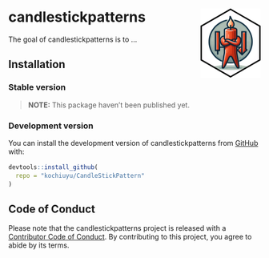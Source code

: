 
<!-- README.md is generated from README.Rmd. Please edit that file -->

# candlestickpatterns <img src="man/figures/logo.png" align="right" height="138" alt="" />

<!-- badges: start -->
<!-- badges: end -->

The goal of candlestickpatterns is to …

## Installation

### Stable version

> **NOTE:** This package haven’t been published yet.

### Development version

You can install the development version of candlestickpatterns from
[GitHub](https://github.com/) with:

``` r
devtools::install_github(
  repo = "kochiuyu/CandleStickPattern"
)
```

## Code of Conduct

Please note that the candlestickpatterns project is released with a
[Contributor Code of
Conduct](https://contributor-covenant.org/version/2/1/CODE_OF_CONDUCT.html).
By contributing to this project, you agree to abide by its terms.
